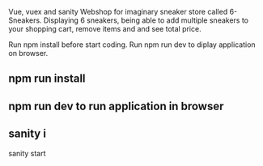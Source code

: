 Vue, vuex and sanity
Webshop for imaginary sneaker store called 6-Sneakers. Displaying 6 sneakers, being able to add multiple sneakers to your shopping cart, remove items and and see total price.


Run npm install before start coding.
Run npm run dev to diplay application on browser.

npm run install
-
npm run dev to run application in browser
-

sanity i
-
sanity start